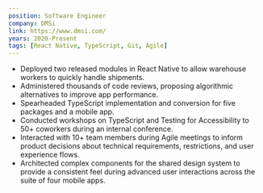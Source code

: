 ```yaml
---
position: Software Engineer
company: DMSi
link: https://www.dmsi.com/
years: 2020-Present
tags: [React Native, TypeScript, Git, Agile]
---
```


* Deployed two released modules in React Native to allow warehouse workers to quickly handle shipments.
* Administered thousands of code reviews, proposing algorithmic alternatives to improve app performance.
* Spearheaded TypeScript implementation and conversion for five packages and a mobile app.
* Conducted workshops on TypeScript and Testing for Accessibility to 50+ coworkers during an internal conference.
* Interacted with 10+ team members during Agile meetings to inform product decisions about technical requirements, restrictions, and user experience flows.
* Architected complex components for the shared design system to provide a consistent feel during advanced user interactions across the suite of four mobile apps.

